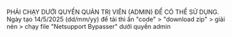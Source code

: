PHẢI CHẠY DƯỚI QUYỀN QUẢN TRỊ VIÊN (ADMIN) ĐỂ CÓ THỂ SỬ DỤNG. Ngày tạo 14/5/2025 (dd/mm/yy)
để tải thì ấn "code" > "download zip" > giải nén > chạy file "Netsupport Bypasser" dưới quyền admin
